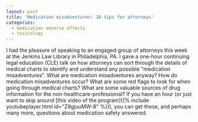 ```yaml
---
layout: post
title: 'Medication misadventures: 10 tips for attorneys'
categories:
  - medication adverse effects
  - toxicology
---
```



I had the pleasure of speaking to an engaged group of attorneys this week at the Jenkins Law Library in Philadelphia, PA. I gave a one-hour continuing legal education (CLE) talk on how attorneys can sort through the details of medical charts to identify and understand any possible "medication misadventures". What are medication misadventures anyway? How do medication misadventures occur? What are some red flags to look for when going through medical charts? What are some valuable sources of drug information for the non-healthcare-professional? If you have an hour (or just want to skip around [this video of the program]({% include youtubeplayer.html id=&quot;Z9gjuuMW-8&quot; %})), you can get these, and perhaps many more, questions about medication safety answered.

&nbsp;